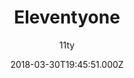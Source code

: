 ---
title: Eleventyone
github: https://github.com/philhawksworth/eleventyone
demo: https://eleventyone.netlify.app/
author: 11ty
ssg:
  - Eleventy
cms:
  - Markdown
date: 2018-03-30T19:45:51.000Z
description: A scaffold for a quick start building with the Eleventy SSG
draft: true
publish_date: '2018-03-30T19:45:51Z'
update_date: '2021-01-18T11:29:03Z'
github_star: 445
github_fork: 118
---